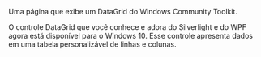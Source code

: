 ﻿Uma página que exibe um DataGrid do Windows Community Toolkit.

O controle DataGrid que você conhece e adora do Silverlight e do WPF agora está disponível para o Windows 10. Esse controle apresenta dados em uma tabela personalizável de linhas e colunas.